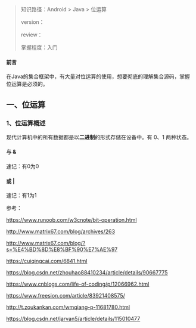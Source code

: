 > 知识路径：Android > Java > 位运算
>
> version：
>
> review：
>
> 掌握程度：入门



#### 前言

在Java的集合框架中，有大量对位运算的使用，想要彻底的理解集合源码，掌握位运算是必须的。

## 一、位运算

### 1、位运算概述

现代计算机中的所有数据都是以**二进制**的形式存储在设备中。有 0、1 两种状态。







#### **与 &**

速记：有0为0

#### **或 |**

速记：有1为1







参考：

https://www.runoob.com/w3cnote/bit-operation.html

http://www.matrix67.com/blog/archives/263

http://www.matrix67.com/blog/?s=%E4%BD%8D%E8%BF%90%E7%AE%97

https://cuiqingcai.com/6841.html





https://blog.csdn.net/zhouhao88410234/article/details/90667775

https://www.cnblogs.com/life-of-coding/p/12066962.html

https://www.freesion.com/article/83921408575/

http://t.zoukankan.com/wmqiang-p-11681780.html



https://blog.csdn.net/jarvan5/article/details/115010477
